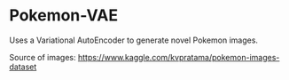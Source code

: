 # Pokemon-VAE
Uses a Variational AutoEncoder to generate novel Pokemon images.

Source of images: https://www.kaggle.com/kvpratama/pokemon-images-dataset
